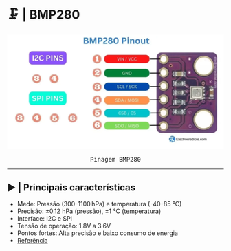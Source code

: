 # 🗜️ | BMP280

<kbd>
  <img src = "img/bmp280_pinout.png">
</p>
  <p align = center>
    Pinagem BMP280
  </p>
</kbd>

---

## ▶️ | Principais características

- Mede: Pressão (300–1100 hPa) e temperatura (-40–85 °C)
- Precisão: ±0.12 hPa (pressão), ±1 °C (temperatura)
- Interface: I2C e SPI
- Tensão de operação: 1.8V a 3.6V
- Pontos fortes: Alta precisão e baixo consumo de energia
- [Referência](https://www.makerhero.com/produto/sensor-de-pressao-e-temperatura-bmp280/)
